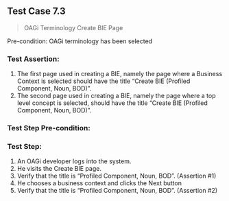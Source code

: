 ## Test Case 7.3

> OAGi Terminology Create BIE Page

Pre-condition: OAGi terminology has been selected



### Test Assertion:

1. The first page used in creating a BIE, namely the page where a Business Context is selected should have the title “Create BIE (Profiled Component, Noun, BOD)”.
2. The second page used in creating a BIE, namely the page where a top level concept is selected, should have the title “Create BIE (Profiled Component, Noun, BOD)”.

### Test Step Pre-condition:



### Test Step:

1. An OAGi developer logs into the system.
2. He visits the Create BIE page.
3. Verify that the title is “Profiled Component, Noun, BOD”. (Assertion #1)
4. He chooses a business context and clicks the Next button
5. Verify that the title is “Profiled Component, Noun, BOD”. (Assertion #2)